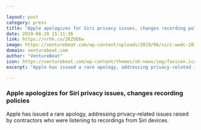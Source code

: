 ```yaml
---

layout: post
category: press
title: "Apple apologizes for Siri privacy issues, changes recording policies"
date: 2019-08-28 15:11:36
link: https://vrhk.co/2KZUE6w
image: https://venturebeat.com/wp-content/uploads/2019/06/siri-wwdc-2019.png?w=1200&strip=all
domain: venturebeat.com
author: "VentureBeat"
icon: https://venturebeat.com/wp-content/themes/vb-news/img/favicon.ico
excerpt: "Apple has issued a rare apology, addressing privacy-related issues raised by contractors who were listening to recordings from Siri devices."

---
```


### Apple apologizes for Siri privacy issues, changes recording policies

Apple has issued a rare apology, addressing privacy-related issues raised by contractors who were listening to recordings from Siri devices.